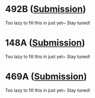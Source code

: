 # 492B ([Submission](https://codeforces.com/contest/492/submission/42827282))
Too lazy to fill this in just yet~ Stay tuned!
# 148A ([Submission](https://codeforces.com/contest/148/submission/42824649))
Too lazy to fill this in just yet~ Stay tuned!
# 469A ([Submission](https://codeforces.com/contest/469/submission/42824193))
Too lazy to fill this in just yet~ Stay tuned!
